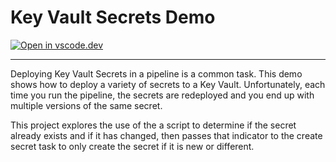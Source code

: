 # Key Vault Secrets Demo

[![Open in vscode.dev](https://img.shields.io/badge/Open%20in-vscode.dev-blue)][1]

[1]: https://vscode.dev/github/lluppesms/KeyVault.Secrets.demo/

<!-- ![azd Compatible](/Docs/images/AZD_Compatible.png) -->

---

Deploying Key Vault Secrets in a pipeline is a common task. This demo shows how to deploy a variety of secrets to a Key Vault.
Unfortunately, each time you run the pipeline, the secrets are redeployed and you end up with multiple versions of the same secret.

This project explores the use of the a script to determine if the secret already exists and if it has changed, then passes that 
indicator to the create secret task to only create the secret if it is new or different.
